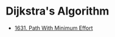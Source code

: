 # Dijkstra's Algorithm

- [1631. Path With Minimum Effort](https://leetcode.com/problems/path-with-minimum-effort/description)
